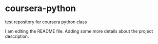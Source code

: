 # coursera-python
test repository for coursera python class

I am editing the README file. Adding some more details about the project description.
